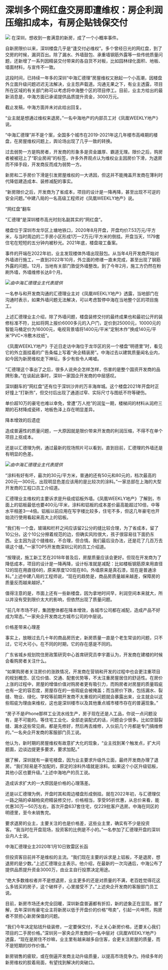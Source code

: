 # 深圳多个网红盘交房即遭维权：房企利润压缩扣成本，有房企贴钱保交付

![](https://inews.gtimg.com/om_bt/O5txurMr1bZgg0mzG2MguUmW2BIF2RRm9-8hY3YlhWDSoAA/1000)
在深圳，想收到一套满意的新房，成了一个小概率事件。

自新房限价以来，深圳楼盘几乎是“逢交付必维权”。多个曾经日光的网红盘，到了交房的时候，漏洞百出。除了漏水、外墙鼓包、承重墙钢筋外露等一些传统质量问题，还新增了一系列因精装交付带来的各自货不对板，比如园林绿化面积、地板、墙面材料，与宣传不一致。

这段时间，已持续一年多的深圳“中海汇德理”房屋维权又掀起一个小高潮，因楼盘外立面升级问题迟迟无法解决，业主怨声载道。沟通无果之下，有业主透露，项目所在区域的有关部门称可以考虑将中海整个区的项目停工。目前，业主方给出的最新消息是，中海方面已承诺提供品质提升资金，3000万元。

截止发稿，中海方面并未对此给出回复。

“业主就是想通过维权来退房。”一名中海地产的内部员工对《凤凰WEEKLY地产》说。

“中海汇德理”并不是个案，全国多个城市在2019-2021年这几年楼市高峰期的楼盘，在房屋维权问题上，舆论场出现了几乎一致的转换。

过去弱势一方是购房者，开发商的形象多是资金雄厚、霸道无理。限价之后，购房者被被冠上了“职业房闹”的标签，许多外界观点认为维权业主因房价下滑，为退房而不择手段，开发商反而成为弱势一方。

新房和二手房价下滑是引发房屋维权的一大诱因，但这并不能掩盖开发商在薄利时代降低建造成本、装修减配的事实。

“新房限价之后，开发商为了省成本，项目的设计是一降再降，甚至出现不可逆的安全问题。”中建八局的一名高级工程师对《凤凰WEEKLY地产》说。

“网红盘”翻车

“汇德理”是深圳楼市高光时刻名副其实的“网红盘”。

楼盘位于深圳市龙华区上塘地铁口，2020年8月开盘，开盘均价7.53万元/平方米，与当时周边的二手房小区形成1万—2万元/平方米的倒挂。开盘当天，1179套住宅在短短的五分钟内被秒光。2021年底，楼盘竣工备案。

事件的开端在2022年初，业主发现楼体外墙出现鼓包。从当年4月开发商开始对外墙进行施工，一直到2022年10月，外立面的修缮一直未完成，甚至出现了钢筋外露的问题。12月，当地有关部门敦促外墙整改。到了今年2月，施工方仍然在粉刷外墙，外墙维修长达8个月。

![](https://inews.gtimg.com/om_bt/Ov88bhki_11e_MbPKy78qm6pJ6hEgFEQZYusW46IShMw4AA/1000)_由中海汇德理业主代表提供_

一名参与和开发商沟通的汇德理业主对《凤凰WEEKLY地产》透露，当地部门在沟通时表示，如果外墙问题无法解决，可以考虑暂停中海在当地整个区的项目施工。

上述汇德理业主介绍，除了外墙问题，楼盘装修交付的最终成果也和最初公开的装修标准不符，比如将网上报价6000多元的入户门，定价到25000元，10000元的智能马桶定价为16000元，电视背景墙将1400元/平米“定制木作”换成140元/平米“PVC+冷敷木纹纸”。

《凤凰WEEKLY地产》于近日走访中海位于龙华区的另一个楼盘“明德里”时，看见它的外立面挂着的广告条幅上写着“央企精装房”。中海过去以建筑质量闻名业内，如今因为新房维权走下神坛，多少有些令人唏嘘。

“汇德理这个事出了之后，很多人说央企怎样怎样，伤害的是整个国资开发商的品牌形象。”在谈起此事时，深圳一家国企开发商的中层感叹。

深圳翻车的“网红盘”还有位于深圳沙井的万丰海岸城。这个楼盘2021年开盘时正好撞上“打新热”，但交付后出现了通道过窄、实际尺寸与图纸不符等硬伤。

单价超10万的豪宅也难以幸免，曾遭“万人抢”的润玺一期，楼梯间的材料从润府三期的石材降成瓷砖，地板色泽上存在明显差异。

降本增效的后遗症

造成普遍性的质量问题，一大原因就是限价带来开发商的利润压缩，不得不在单个项目上抠成本。

还是以汇德理为例，通过最新的现场照片可以看到，直到目前，汇德理的外墙还是有明显的色差。

![](https://inews.gtimg.com/om_bt/OpJ-r-Ofz9_TwHdE2Gpo33_WKWzrttOXZkYONLN-A8O64AA/1000)_由中海汇德理业主代表提供_

“涂料有好有坏，最次的30元/平方米，普通的还有50元和80元的，档次最高的200元—300元，出现明显色差应该用的是比较次的涂料。”一家总部在上海的大型开发商的工程口员工介绍道。

汇德理业主维权的主要诉求是升级成铝板外墙。《凤凰WEEKLY地产》了解到，市面上的铝板最低也要400元/平米，涂料和铝板的成本差价最高能超过10倍，中等水平相差3—4倍。铝板以前应用在写字楼比较多，住宅不多，但这几年豪宅也开始流行使用看起来高大上的铝板。

“我们有一个盘，玻璃和栏杆之间应该留2公分的缝比较合理，为了省成本，留了10公分。这个10公分擦着规范的边，但确实风险很大，孩子很容易往下面扔东西。业主因为这个缝维权，不合理，但合情。我们最后没办法，还是花了几百万去填这个缝。”一家TOP5开发商深圳公司的员工介绍道。

“按理说，施工新工艺在2018年普及后，房屋质量应该会更好。但现在开发商为了降低成本，项目的设计是一降再降，设计标准就是减配：比如楼板钢筋原来用直径12的现在用直径6的，原来厚度120现在80。外墙原来是真石漆，现在是普通涂料。”上述中建八局的工程师说，“现在的趋势是，商品房质量越来越差，保障房的质量反而越来越好。”

值得注意的是，市面上还有一些新楼盘，因为拿地时间早，利润空间本来就大，所以并没有受到限价太大的影响，但依然出现了质量问题。

“前几年市场不好，集团整体都在降本增效，各城市公司都在减配，造成产品不好成为常态。”一家央企开发商北方城市公司的中层说。

价格差带来心理差

事实上，放眼过去几十年的商品房历史，新房质量一直是个老生常谈的问题，只不过，它可大可小。在不同的时期，它的存在感是不同的。

广东省城乡规划院住房政策研究中心首席研究员李宇嘉认为，开发商在建楼的时候会看购房者关注什么。

“如果购房者关注房价的涨跌情况，开发商在营销和开发的过程中也会更注重项目的规划概念、区位价值、交通、配套优势等，不太注重房屋居住的舒适性。在房价上涨的过程中，房屋的增值价值对购房者更有吸引力，而购房者对房屋的质量瑕疵也有一定的容忍度，房屋存在的一些瑕疵会被掩盖；而当房价下跌，包括漏水、裂缝、物业、绿化、学校等前期开发商不太重视的问题就会暴露出来，业主就会以这些瑕疵为理由来维权，这也是深圳楼市以及其他重点城市楼市存在的普遍现象。”

“房子不是iPhone那样工业流水线生产，房子现在还是人工品，你说一点问题没有，是不可能的。等住宅工业化、全部走装配式的话，问题会少很多。比如空鼓裂缝、漏水这些常见病，都是先修好，然后再去维修，入伙前几个月都是专门搞维修的。”一名央企开发商的客服部门员工说。

他认为，新时期的房屋维权有故意扩大化的现象，“业主找到某个触发点，扩大问题面，边谈边提更多要求，要求加配。”

据了解，深圳就有一豪宅楼盘，因为业主要求升级外立面，最终开发商办理了退房。“我们轻易是不加配的，原定的涂料外墙就是涂料。如果这个小区升级铝板，其他小区也要升级。”上述中海地产的员工说。

造成诉求扩大的一大原因是价格的心理落差。

还是以汇德理为例，开盘时其和周边楼盘形成倒挂。就在2022年初，与汇德理仅一路之隔的卓越柏奕府精装修交付，价格相当，享受95折优惠，从总价来看，能优惠30万—50万左右，首次开盘637套住宅，仅229批客户选房。中海在同区的明德里，至今未销售完。

要求退房的业主，主要关注的也是价格差，这些业主里，确实有不少是投资客。“我当时在开盘现场，投资客的比例是不小的。”一名参加了汇德理开盘的深圳业内人士说。

中海汇德理业主2020年1月10日致雷区长函

但投资客目前并不是维权的主流。“我们现在主要的诉求是上铝板，不是退房，想退房的是少数。”上述汇德理业主表示。他介绍，在最新的一次沟通后，中海公布了提供品质提升资金3000万，由业主自行投票决定用途。

“绝大多数维权者并不是想退房，业主更多的还是对质量的不满，老百姓觉得花这么多钱买的房子，这个破样子，心里接受不了。”上述央企开发商的客服部门员工说。

目前，新房市场还未完全回暖，深圳新盘普遍都有折扣，新的迹象正在显现。据了解，去年深圳有豪宅业主将新房以低于开盘价的价格“甩卖”，引起一片哗然，购房者不禁担心新房保值的问题。

“我们今年决定贴钱升级装修，一定要保交付，不止关心新房价格，还要关心我们项目的二手房价格。”深圳另一家央企开发商的一名中层对《凤凰WEEKLY地产》透露，“现在是房住不炒嘛，业主里有越来越多自住客，会更关注房屋的质量，而不是短期的炒作价值。”

新房销售的疲软，或在倒逼开发商主动升级质量，以提高市场竞争力。持续多年的新房维权的胶着局面，有望找到解决的突破口。

